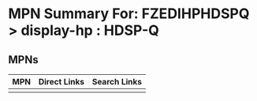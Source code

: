 



# MPN Summary For: FZEDIHPHDSPQ > display-hp : HDSP-Q

## MPNs
  

|MPN|Direct Links|Search Links|
| :--- | :--- | :--- |
||||
